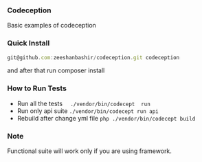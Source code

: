 ### Codeception
Basic examples of codeception

### Quick Install

```javascript
git@github.com:zeeshanbashir/codeception.git codeception
```
and after that run composer install

### How to Run Tests

- Run all the tests 
```  ./vendor/bin/codecept  run```
- Run only api suite ```./vendor/bin/codecept run api```
- Rebuild after change yml file ```php ./vendor/bin/codecept build```

### Note
Functional suite will work only if you are using framework.
